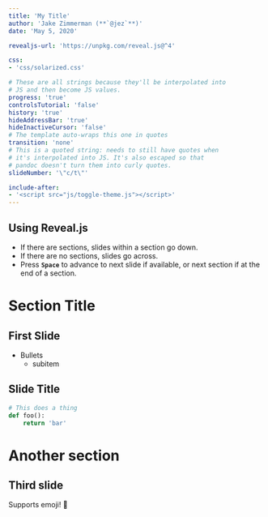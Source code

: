 ```yaml
---
title: 'My Title'
author: 'Jake Zimmerman (**`@jez`**)'
date: 'May 5, 2020'

revealjs-url: 'https://unpkg.com/reveal.js@^4'

css:
- 'css/solarized.css'

# These are all strings because they'll be interpolated into
# JS and then become JS values.
progress: 'true'
controlsTutorial: 'false'
history: 'true'
hideAddressBar: 'true'
hideInactiveCursor: 'false'
# The template auto-wraps this one in quotes
transition: 'none'
# This is a quoted string: needs to still have quotes when
# it's interpolated into JS. It's also escaped so that
# pandoc doesn't turn them into curly quotes.
slideNumber: '\"c/t\"'

include-after:
- '<script src="js/toggle-theme.js"></script>'
---
```


## Using Reveal.js

- If there are sections, slides within a section go down.
- If there are no sections, slides go across.
- Press **`Space`** to advance to next slide if available,
  or next section if at the end of a section.

# Section Title

## First Slide

- Bullets
    - subitem

## Slide Title

```python
# This does a thing
def foo():
    return 'bar'
```

# Another section

## Third slide

Supports emoji! 🚀

<!-- vim:tw=60
-->
